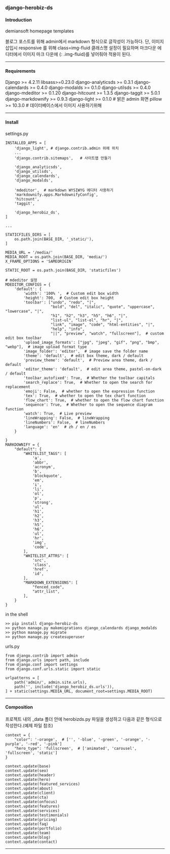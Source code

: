 ### django-herobiz-ds

#### Introduction 
demiansoft homepage templates

블로그 포스트를 위해 admin에서 markdown 형식으로 글작성이 가능하다. 단, 이미지 삽입시 responsive 를 위해 class=img-fluid 클래스명 설정이
필요하며 마크다운 에디터에서 이미지 마크 다운에 {: .img-fluid}를 넣어줘야 적용이 된다.

---
#### Requirements

Django >= 4.2.11
libsass>=0.23.0
django-analyticsds >= 0.3.1
django-calendards >= 0.4.0
django-modalds >= 0.1.0
django-utilsds >= 0.4.0
django-mdeditor >= 0.1.20
django-hitcount >= 1.3.5
django-taggit >= 5.0.1
django-markdownify >= 0.9.3
django-light >= 0.1.0   # 밝은 admin 화면
pillow >= 10.3.0    # 데이터베이스에서 이미지 사용하기위해

---
#### Install

settings.py  
```  
INSTALLED_APPS = [    
    'django_light', # django.contrib.admin 위에 위치
    ...
    'django.contrib.sitemaps',   # 사이트맵 만들기
    
	'django_analyticsds',  
	'django_utilsds',  
	'django_calendards',  
	'django_modalds', 
	
	'mdeditor',  # markdown WYSIWYG 에디터 사용하기
    'markdownify.apps.MarkdownifyConfig',
    'hitcount', 
    'taggit', 
	  
	'django_herobiz_ds',
]

...

STATICFILES_DIRS = [
    os.path.join(BASE_DIR, '_static/'),
]

MEDIA_URL = '/media/'  
MEDIA_ROOT = os.path.join(BASE_DIR, 'media/')  
X_FRAME_OPTIONS = 'SAMEORIGIN'  
  
STATIC_ROOT = os.path.join(BASE_DIR, 'staticfiles') 

# mdeditor 설정
MDEDITOR_CONFIGS = {
    'default': {
        'width': '100% ',  # Custom edit box width
        'height': 700,  # Custom edit box height
        'toolbar': ["undo", "redo", "|",
                    "bold", "del", "italic", "quote", "uppercase", "lowercase", "|",
                    "h1", "h2", "h3", "h5", "h6", "|",
                    "list-ul", "list-ol", "hr", "|",
                    "link", "image", "code", "html-entities", "|",
                    "help", "info",
                    "||", "preview", "watch", "fullscreen"],  # custom edit box toolbar
        'upload_image_formats': ["jpg", "jpeg", "gif", "png", "bmp", "webp"],  # image upload format type
        'image_folder': 'editor',  # image save the folder name
        'theme': 'default',  # edit box theme, dark / default
        'preview_theme': 'default',  # Preview area theme, dark / default
        'editor_theme': 'default',  # edit area theme, pastel-on-dark / default
        'toolbar_autofixed': True,  # Whether the toolbar capitals
        'search_replace': True,  # Whether to open the search for replacement
        'emoji': False,  # whether to open the expression function
        'tex': True,  # whether to open the tex chart function
        'flow_chart': True,  # whether to open the flow chart function
        'sequence': True,  # Whether to open the sequence diagram function
        'watch': True,  # Live preview
        'lineWrapping': False,  # lineWrapping
        'lineNumbers': False,  # lineNumbers
        'language': 'en'  # zh / en / es
    }
    
}
MARKDOWNIFY = {
    "default": {
        "WHITELIST_TAGS": [
            'a',
            'abbr',
            'acronym',
            'b',
            'blockquote',
            'em',
            'i',
            'li',
            'ol',
            'p',
            'strong',
            'ul',
            'h1',
            'h2',
            'h3',
            'h5',
            'h6',
            'ul',
            'hr',
            'img',
            'code',
        ],
        "WHITELIST_ATTRS": [
            'src',
            'class',
            'href',
            'id',
        ],
        "MARKDOWN_EXTENSIONS": [
            "fenced_code",
            "attr_list",
        ],
    }
} 
```

in the shell
```
>> pip install django-herobiz-ds
>> python manage.py makemigrations django_calendards django_modalds
>> python manage.py migrate
>> python manage.py createsuperuser
```


urls.py
```
from django.contrib import admin  
from django.urls import path, include  
from django.conf import settings  
from django.conf.urls.static import static  
  
urlpatterns = [  
    path('admin/', admin.site.urls),  
    path('', include('django_herobiz_ds.urls')),  
] + static(settings.MEDIA_URL, document_root=settings.MEDIA_ROOT)
```

---
#### Composition

프로젝트 내의 \_data 폴더 안에 herobizds.py 파일을 생성하고 다음과 같은 형식으로 작성한다.(예제 파일 참조)

```
context = {
    "color": '-orange',  # ['', '-blue', '-green', '-orange', '-purple', '-red', '-pink']
    "hero_type": 'fullscreen',  # ['animated', 'carousel', 'fullscreen', 'static']
}

context.update(base)
context.update(seo)
context.update(header)
context.update(hero)
context.update(featured_services)
context.update(about)
context.update(client)
context.update(cta)
context.update(onfocus)
context.update(features)
context.update(services)
context.update(testimonials)
context.update(pricing)
context.update(faq)
context.update(portfolio)
context.update(team)
context.update(blog)
context.update(contact)

```
---

